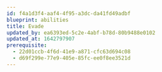 ```yaml
---
id: f4a1d3f4-aaf4-4f95-a3dc-da41fd49adbf
blueprint: abilities
title: Evade
updated_by: ea6393ed-5c2e-4abf-b78d-80b9488e0102
updated_at: 1642797907
prerequisite:
  - 22d01ccb-4f6d-41e9-a871-cfc63d694c08
  - d69f299e-77e9-405e-85fc-ee0f8ee3521d
---
```

